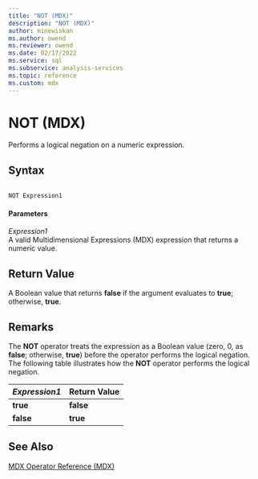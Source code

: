 ```yaml
---
title: "NOT (MDX)"
description: "NOT (MDX)"
author: minewiskan
ms.author: owend
ms.reviewer: owend
ms.date: 02/17/2022
ms.service: sql
ms.subservice: analysis-services
ms.topic: reference
ms.custom: mdx
---
```

# NOT (MDX)


  Performs a logical negation on a numeric expression.  
  
## Syntax  
  
```  
  
NOT Expression1  
```  
  
#### Parameters  
 *Expression1*  
 A valid Multidimensional Expressions (MDX) expression that returns a numeric value.  
  
## Return Value  
 A Boolean value that returns **false** if the argument evaluates to **true**; otherwise, **true**.  
  
## Remarks  
 The **NOT** operator treats the expression as a Boolean value (zero, 0, as **false**; otherwise, **true**) before the operator performs the logical negation. The following table illustrates how the **NOT** operator performs the logical negation.  
  
|*Expression1*|Return Value|  
|-------------------|------------------|  
|**true**|**false**|  
|**false**|**true**|  
  
## See Also  
 [MDX Operator Reference &#40;MDX&#41;](../mdx/mdx-operator-reference-mdx.md)  
  
  
